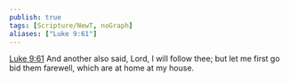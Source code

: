 ```yaml
---
publish: true
tags: [Scripture/NewT, noGraph]
aliases: ["Luke 9:61"]
---
```

[Luke 9:61](https://churchofjesuschrist.org/study/scriptures/nt/luke/9?lang=eng&id=p61#p61) And another also said, Lord, I will follow thee; but let me first go bid them farewell, which are at home at my house.
